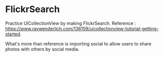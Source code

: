 # FlickrSearch
Practice UICollectionView by making FlickrSearch.
Reference : https://www.raywenderlich.com/136159/uicollectionview-tutorial-getting-started.

What's more than reference is importing social to allow users to share photos with others by social media.
